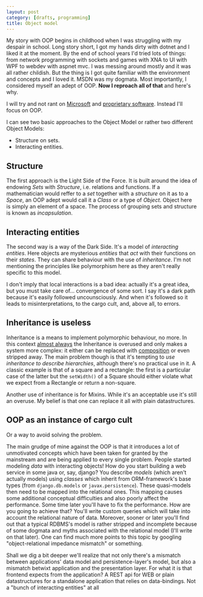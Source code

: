 ```yaml
---
layout: post
category: [drafts, programming]
title: Object model
---
```


My story with OOP begins in childhood when I was struggling with my despair in
school. Long story short, I got my hands dirty with dotnet and I liked it at the
moment. By the end of school years I'd tried lots of things: from network
programming with sockets and games with XNA to UI with WPF to webdev with aspnet mvc.
I was messing around mostly and it was all rather childish.
But the thing is I got quite familiar with the environment and concepts and I
loved it. MSDN was my dogmata. Most importantly, I considered myself an adept of OOP.
**Now I reproach all of that** and here's why.

I will try and not rant on
 [Microsoft](https://www.gnu.org/proprietary/malware-microsoft.html)
 and [proprietary software](https://www.gnu.org/proprietary/proprietary.html).
Instead I'll focus on OOP.

I can see two basic approaches to the Object Model or rather two different
Object Models:
-   Structure on sets.
-   Interacting entities.

## Structure

The first approach is the Light Side of the Force. It is built around the idea
of endowing *Sets* with *Structure*, i.e. relations and functions. If a
mathematician would reffer to a *set* together with a *structure* on it as to a
*Space*, an OOP adept would call it a *Class* or a type of *Object*. Object here
is simply an element of a space. The process of grouping sets and structure
is known as *incapsulation*.

## Interacting entities

The second way is a way of the Dark Side. It's a model of *interacting
entities*. Here objects are mysterious *entities* that *act* with their
functions on their *states*. They can share behaviour with the use of
*inheritance*. I'm not mentioning the principles like polymorphism here as they
aren't really specific to this model.

I don't imply that local interactions is a bad idea: actually it's a great idea,
but you must take care of... convergence of some sort.
I say it's a dark path because it's easily followed uncounsciously. And when
it's followed so it leads to misinterpretations, to the cargo cult, and, above
all, to errors.

## Inheritance is useless

Inheritance is a means to implement polymorphic behaviour, no more.
In this context
[almost always](https://en.wikipedia.org/wiki/Almost_surely)
the Inheritance is overused and only makes a system more complex: it either
can be replaced with
[composition](https://en.wikipedia.org/wiki/Composition_over_inheritance)
or even stripped away.
The main problem though is that it's tempting to *use inheritance to describe
hierarchies*, although there's no practical use in it.
A classic example is that of a square and a rectangle: the first is a particular
case of the latter but the `setWidth()` of a Square should either violate what
we expect from a Rectangle or return a non-square.

Another use of inheritance is for Mixins. While it's an acceptable use it's
still an overuse. My belief is that one can replace it all with plain
datastructures.

## OOP as an instance of cargo cult
Or a way to avoid solving the problem.

The main grudge of mine against the OOP is that it introduces a lot of
unmotivated concepts which have been taken for granted by the mainstream and are
being applied to every single problem.
People started modeling *data* with interacting objects!
How do you start building a web service in some java or, say, django?
You describe *models* (which aren't actually models) using *classes* which
inherit from ORM-framework's base types (from `django.db.models` or
`javax.persistence`).
These quasi-models then need to be mapped into the relational ones.
This mapping causes some additional conceptual difficulties and also poorly
affect the performance. Some time later you'll have to fix the performance. How
are you going to achieve that? You'll write custom queries which will take into
account the relational nature of data. Moreover, sooner or later you'll find out
that a typical RDBMS's model is rather stripped and incomplete because of some
dogmata and myths associated with the relational model (I'll write on that later).
One can find much more points to this topic by googling "object-relational
impedance mismatch" or something.

Shall we dig a bit deeper we'll realize that not only there's a mismatch between
applications' data model and persistence-layer's model, but also a mismatch
betwixt application and the presentation layer. For what it is that frontend
expects from the application? A REST api for WEB or plain datastructures for a
standalone application that relies on data-bindings.
Not a "bunch of interacting entities" at all
